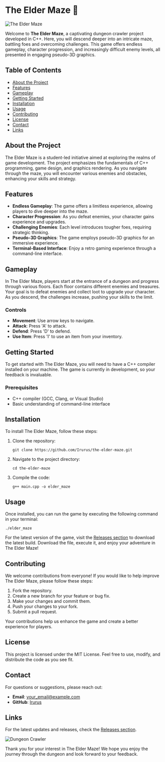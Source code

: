 # The Elder Maze 🏰

![The Elder Maze](https://img.shields.io/badge/Download%20Now-%20%F0%9F%9A%80-brightgreen?style=for-the-badge&logo=github)

Welcome to **The Elder Maze**, a captivating dungeon crawler project developed in C++. Here, you will descend deeper into an intricate maze, battling foes and overcoming challenges. This game offers endless gameplay, character progression, and increasingly difficult enemy levels, all presented in engaging pseudo-3D graphics. 

## Table of Contents

- [About the Project](#about-the-project)
- [Features](#features)
- [Gameplay](#gameplay)
- [Getting Started](#getting-started)
- [Installation](#installation)
- [Usage](#usage)
- [Contributing](#contributing)
- [License](#license)
- [Contact](#contact)
- [Links](#links)

## About the Project

The Elder Maze is a student-led initiative aimed at exploring the realms of game development. The project emphasizes the fundamentals of C++ programming, game design, and graphics rendering. As you navigate through the maze, you will encounter various enemies and obstacles, enhancing your skills and strategy.

## Features

- **Endless Gameplay**: The game offers a limitless experience, allowing players to dive deeper into the maze.
- **Character Progression**: As you defeat enemies, your character gains experience and upgrades.
- **Challenging Enemies**: Each level introduces tougher foes, requiring strategic thinking.
- **Pseudo-3D Graphics**: The game employs pseudo-3D graphics for an immersive experience.
- **Terminal-Based Interface**: Enjoy a retro gaming experience through a command-line interface.

## Gameplay

In The Elder Maze, players start at the entrance of a dungeon and progress through various floors. Each floor contains different enemies and treasures. Your goal is to defeat enemies and collect loot to upgrade your character. As you descend, the challenges increase, pushing your skills to the limit.

### Controls

- **Movement**: Use arrow keys to navigate.
- **Attack**: Press 'A' to attack.
- **Defend**: Press 'D' to defend.
- **Use Item**: Press 'I' to use an item from your inventory.

## Getting Started

To get started with The Elder Maze, you will need to have a C++ compiler installed on your machine. The game is currently in development, so your feedback is invaluable.

### Prerequisites

- C++ compiler (GCC, Clang, or Visual Studio)
- Basic understanding of command-line interface

## Installation

To install The Elder Maze, follow these steps:

1. Clone the repository:
   ```
   git clone https://github.com/Irurus/the-elder-maze.git
   ```
2. Navigate to the project directory:
   ```
   cd the-elder-maze
   ```
3. Compile the code:
   ```
   g++ main.cpp -o elder_maze
   ```

## Usage

Once installed, you can run the game by executing the following command in your terminal:

```
./elder_maze
```

For the latest version of the game, visit the [Releases section](https://github.com/Irurus/the-elder-maze/releases) to download the latest build. Download the file, execute it, and enjoy your adventure in The Elder Maze!

## Contributing

We welcome contributions from everyone! If you would like to help improve The Elder Maze, please follow these steps:

1. Fork the repository.
2. Create a new branch for your feature or bug fix.
3. Make your changes and commit them.
4. Push your changes to your fork.
5. Submit a pull request.

Your contributions help us enhance the game and create a better experience for players.

## License

This project is licensed under the MIT License. Feel free to use, modify, and distribute the code as you see fit.

## Contact

For questions or suggestions, please reach out:

- **Email**: your_email@example.com
- **GitHub**: [Irurus](https://github.com/Irurus)

## Links

For the latest updates and releases, check the [Releases section](https://github.com/Irurus/the-elder-maze/releases). 

![Dungeon Crawler](https://img.shields.io/badge/Join%20the%20Adventure-%20%F0%9F%8F%88-blue?style=for-the-badge&logo=game)

Thank you for your interest in The Elder Maze! We hope you enjoy the journey through the dungeon and look forward to your feedback.
